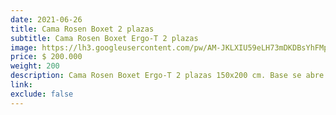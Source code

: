 ```yaml
---
date: 2021-06-26
title: Cama Rosen Boxet 2 plazas 
subtitle: Cama Rosen Boxet Ergo-T 2 plazas 
image: https://lh3.googleusercontent.com/pw/AM-JKLXIU59eLH73mDKDBsYhFMpLpJT1ieeb_7eOx0JtVbBzZc1KoPxLYGfb6U7OuMAanHHVz9Z7w4Nht34EbW-Dy5B8FTb7K_vCheL1vMNc2UaU6hXZ7LfQrgHaHCyJU5XlK55SHqI5GYJnJhWsot5THBZfxg=w465-h621-no?authuser=0
price: $ 200.000
weight: 200
description: Cama Rosen Boxet Ergo-T 2 plazas 150x200 cm. Base se abre para uso como baul, incluye colchon.
link: 
exclude: false
---
```

